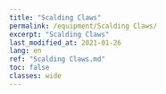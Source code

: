 ```yaml
---
title: "Scalding Claws"
permalink: /equipment/Scalding Claws/
excerpt: "Scalding Claws"
last_modified_at: 2021-01-26
lang: en
ref: "Scalding Claws.md"
toc: false
classes: wide
---
```


